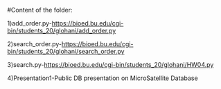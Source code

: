 
#Content of the folder:

1)add_order.py-https://bioed.bu.edu/cgi-bin/students_20/glohani/add_order.py


2)search_order.py-https://bioed.bu.edu/cgi-bin/students_20/glohani/search_order.py

3)search.py-https://bioed.bu.edu/cgi-bin/students_20/glohani/HW04.py

4)Presentation1-Public DB presentation on MicroSatellite Database
